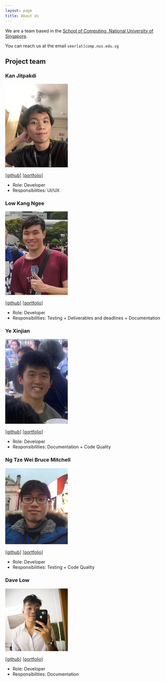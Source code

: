```yaml
---
layout: page
title: About Us
---
```


We are a team based in the [School of Computing, National University of Singapore](http://www.comp.nus.edu.sg).

You can reach us at the email `seer[at]comp.nus.edu.sg`

## Project team

### Kan Jitpakdi

<img src="images/kanjitp.png" width="200px">

[[github](https://github.com/kanjitp)]
[[portfolio](team/kanjitp.md)]

* Role: Developer
* Responsibilities: UI/UX

### Low Kang Ngee

<img src="images/lowkangn.png" width="200px">

[[github](http://github.com/lowkangn)]
[[portfolio](team/lowkangn.md)]

- Role: Developer
- Responsibilities: Testing + Deliverables and deadlines + Documentation

### Ye Xinjian

<img src="images/xxjjxj.png" width="200px">

[[github](http://github.com/XXJJXJ)] [[portfolio](team/xxjjxj.md)]


* Role: Developer
* Responsibilities: Documentation + Code Quality


### Ng Tze Wei Bruce Mitchell

<img src="images/ntwbruce.png" width="200px">

[[github](http://github.com/ntwbruce)]
[[portfolio](team/ntwbruce.md)]

- Role: Developer
- Responsibilities: Testing + Code Quality

### Dave Low

<img src="images/davelowqx.png" width="200px">

[[github](http://github.com/davelowqx)]
[[portfolio](team/davelowqx.md)]

- Role: Developer
- Responsibilities: Documentation
